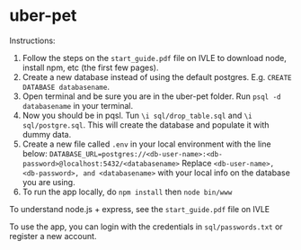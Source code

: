 # uber-pet

Instructions:

1. Follow the steps on the `start_guide.pdf` file on IVLE to download node, install npm, etc (the first few pages).
2. Create a new database instead of using the default postgres. E.g. `CREATE DATABASE databasename`. 
2. Open terminal and be sure you are in the uber-pet folder. Run `psql -d databasename` in your terminal. 
3. Now you should be in pqsl. Tun `\i sql/drop_table.sql` and `\i sql/postgre.sql`. This will create the database and populate it with dummy data.
4. Create a new file called `.env` in your local environment with the line below:
`DATABASE_URL=postgres://<db-user-name>:<db-password>@localhost:5432/<databasename>`
Replace `<db-user-name>, <db-password>, and <databasename>` with your local info on the database you are using.
4. To run the app locally, do `npm install` then `node bin/www`

To understand node.js + express, see the `start_guide.pdf` file on IVLE

To use the app, you can login with the credentials in `sql/passwords.txt` or register a new account.
